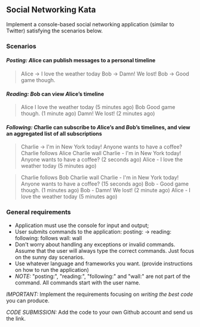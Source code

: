 Social Networking Kata
----------------------

Implement a console-based social networking application (similar to Twitter) satisfying the scenarios below.

### Scenarios

#### *Posting: A*lice can publish messages to a personal timeline

> Alice -> I love the weather today 
> Bob -> Damn! We lost! 
> Bob -> Good game though.

#### *Reading: B*ob can view *A*lice’s timeline

> Alice
I love the weather today (5 minutes ago)
> Bob
Good game though. (1 minute ago) 
Damn! We lost! (2 minutes ago)

#### *Following: C*harlie can subscribe to *A*lice’s and *B*ob’s timelines, and view an aggregated list of all subscriptions

> Charlie -> I'm in New York today! Anyone wants to have a coffee? 
> Charlie follows Alice 
> Charlie wall
Charlie - I'm in New York today! Anyone wants to have a coffee? (2 seconds ago) 
Alice - I love the weather today (5 minutes ago)

> Charlie follows Bob 
> Charlie wall
Charlie - I'm in New York today! Anyone wants to have a coffee? (15 seconds ago) 
Bob - Good game though. (1 minutes ago) 
Bob - Damn! We lost! (2 minute ago) 
Alice - I love the weather today (5 minutes ago)

### General requirements 

- Application must use the console for input and output; 
- User submits commands to the application: 
     posting: <user name> -> <message> 
     reading: <user name> 
     following: <user name> follows <another user> 
     wall: <user name> wall 
- Don't worry about handling any exceptions or invalid commands. Assume that the user will always type the correct commands. Just focus on the sunny day scenarios.
- Use whatever language and frameworks you want. (provide instructions on how to run the application)
- *NOTE:* "posting:", "reading:", "following:" and "wall:" are not part of the command. All commands start with the user name.

*IMPORTANT:*  Implement the requirements focusing on *writing the best code* you can produce.

*CODE SUBMISSION:* Add the code to your own Github account and send us the link.
